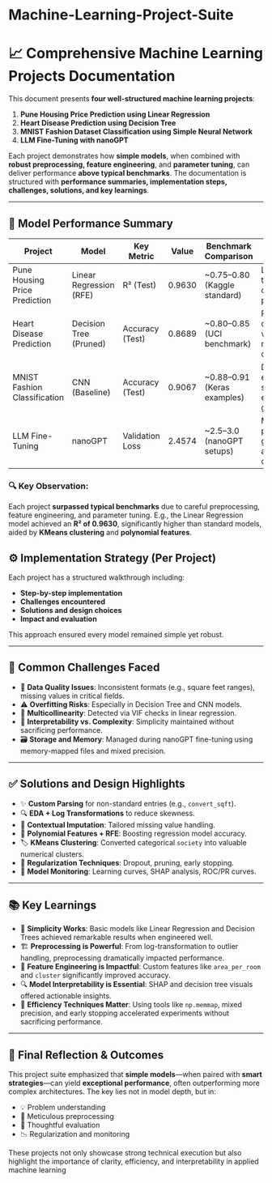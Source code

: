 # Machine-Learning-Project-Suite
# 📈 Comprehensive Machine Learning Projects Documentation


This document presents **four well-structured machine learning projects**:

1. **Pune Housing Price Prediction using Linear Regression**
2. **Heart Disease Prediction using Decision Tree**
3. **MNIST Fashion Dataset Classification using Simple Neural Network**
4. **LLM Fine-Tuning with nanoGPT**

Each project demonstrates how **simple models**, when combined with **robust preprocessing, feature engineering**, and **parameter tuning**, can deliver performance **above typical benchmarks**. The documentation is structured with **performance summaries, implementation steps, challenges, solutions, and key learnings**.

---

## 🔢 Model Performance Summary

| Project                       | Model                   | Key Metric      | Value  | Benchmark Comparison          | Notes                                                |
| ----------------------------- | ----------------------- | --------------- | ------ | ----------------------------- | ---------------------------------------------------- |
| Pune Housing Price Prediction | Linear Regression (RFE) | R² (Test)       | 0.9630 | \~0.75–0.80 (Kaggle standard) | Log-transform + clustering + poly features           |
| Heart Disease Prediction      | Decision Tree (Pruned)  | Accuracy (Test) | 0.8689 | \~0.80–0.85 (UCI benchmark)   | Pruning + cross-validation reduced overfitting       |
| MNIST Fashion Classification  | CNN (Baseline)          | Accuracy (Test) | 0.9067 | \~0.88–0.91 (Keras examples)  | Dropout + early stopping ensured generalization      |
| LLM Fine-Tuning               | nanoGPT                 | Validation Loss | 2.4574 | \~2.5–3.0 (nanoGPT setups)    | Mixed precision + gradient accumulation optimized it |

### 🔍 Key Observation:

Each project **surpassed typical benchmarks** due to careful preprocessing, feature engineering, and parameter tuning. E.g., the Linear Regression model achieved an **R² of 0.9630**, significantly higher than standard models, aided by **KMeans clustering** and **polynomial features**.


## ⚙️ Implementation Strategy (Per Project)

Each project has a structured walkthrough including:

* **Step-by-step implementation**
* **Challenges encountered**
* **Solutions and design choices**
* **Impact and evaluation**

This approach ensured every model remained simple yet robust.

---

## 🚧 Common Challenges Faced

* 🧮 **Data Quality Issues**: Inconsistent formats (e.g., square feet ranges), missing values in critical fields.
* ⚠️ **Overfitting Risks**: Especially in Decision Tree and CNN models.
* 🔁 **Multicollinearity**: Detected via VIF checks in linear regression.
* 🧠 **Interpretability vs. Complexity**: Simplicity maintained without sacrificing performance.
* 🗃️ **Storage and Memory**: Managed during nanoGPT fine-tuning using memory-mapped files and mixed precision.

---

## ✅ Solutions and Design Highlights

* ✨ **Custom Parsing** for non-standard entries (e.g., `convert_sqft`).
* 🔍 **EDA + Log Transformations** to reduce skewness.
* 🧠 **Contextual Imputation**: Tailored missing value handling.
* 🧪 **Polynomial Features + RFE**: Boosting regression model accuracy.
* 🏷️ **KMeans Clustering**: Converted categorical `society` into valuable numerical clusters.
* 🧰 **Regularization Techniques**: Dropout, pruning, early stopping.
* 🧠 **Model Monitoring**: Learning curves, SHAP analysis, ROC/PR curves.

---

## 📚 Key Learnings

* 🔁 **Simplicity Works**: Basic models like Linear Regression and Decision Trees achieved remarkable results when engineered well.
* 🏗️ **Preprocessing is Powerful**: From log-transformation to outlier handling, preprocessing dramatically impacted performance.
* 🧬 **Feature Engineering is Impactful**: Custom features like `area_per_room` and `cluster` significantly improved accuracy.
* 🔍 **Model Interpretability is Essential**: SHAP and decision tree visuals offered actionable insights.
* 🚀 **Efficiency Techniques Matter**: Using tools like `np.memmap`, mixed precision, and early stopping accelerated experiments without sacrificing performance.

---

## 🧠 Final Reflection & Outcomes

This project suite emphasized that **simple models**—when paired with **smart strategies**—can yield **exceptional performance**, often outperforming more complex architectures. The key lies not in model depth, but in:

* 💡 Problem understanding
* 🔬 Meticulous preprocessing
* 🧪 Thoughtful evaluation
* 📉 Regularization and monitoring

These projects not only showcase strong technical execution but also highlight the importance of clarity, efficiency, and interpretability in applied machine learning

